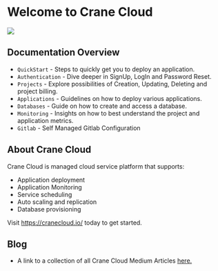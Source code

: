 # Welcome to Crane Cloud

![](/img/landingPage.png)

## Documentation Overview

* `QuickStart` - Steps to quickly get you to deploy an application.
* `Authentication` - Dive deeper in SignUp, LogIn and Password Reset.
* `Projects` - Explore possibilities of Creation, Updating, Deleting and project billing.
* `Applications` - Guidelines on how to deploy various applications.
* `Databases` - Guide on how to create and access a database.
* `Monitoring` - Insights on how to best understand the project and application metrics.
* `Gitlab` - Self Managed Gitlab Configuration
## About Crane Cloud
Crane Cloud is managed cloud service platform that supports:

* Application deployment
* Application Monitoring
* Service scheduling
* Auto scaling and replication
* Database provisioning

Visit <https://cranecloud.io/> today to get started.

## Blog

* A link to a collection of all Crane Cloud Medium Articles  [here.](https://medium.com/cranecloud/)